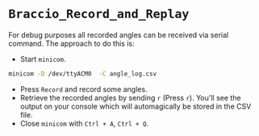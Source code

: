`Braccio_Record_and_Replay`
===========================
For debug purposes all recorded angles can be received via serial command. The approach to do this is:
* Start `minicom`.
```bash
minicom -D /dev/ttyACM0  -C angle_log.csv
```
* Press `Record` and record some angles.
* Retrieve the recorded angles by sending `r` (Press `r`). You'll see the output on your console which will automagically be stored in the CSV file.
* Close `minicom` with `Ctrl + A`, `Ctrl + Q`.
